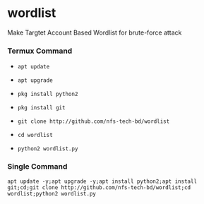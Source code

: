 # wordlist
Make Targtet Account Based Wordlist for brute-force attack 

### Termux Command



* `apt update`

* `apt upgrade`

* `pkg install python2`

* `pkg install git`

* `git clone http://github.com/nfs-tech-bd/wordlist`

* `cd wordlist`

* `python2 wordlist.py`

### Single Command

```apt update -y;apt upgrade -y;apt install python2;apt install git;cd;git clone http://github.com/nfs-tech-bd/wordlist;cd wordlist;python2 wordlist.py```
